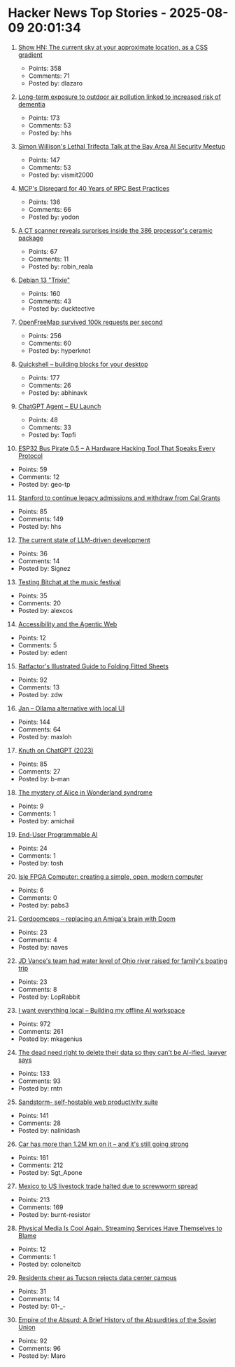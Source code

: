 # Hacker News Top Stories - 2025-08-09 20:01:34

1. [Show HN: The current sky at your approximate location, as a CSS gradient](https://sky.dlazaro.ca)
   - Points: 358
   - Comments: 71
   - Posted by: dlazaro

2. [Long-term exposure to outdoor air pollution linked to increased risk of dementia](https://www.cam.ac.uk/research/news/long-term-exposure-to-outdoor-air-pollution-linked-to-increased-risk-of-dementia)
   - Points: 173
   - Comments: 53
   - Posted by: hhs

3. [Simon Willison's Lethal Trifecta Talk at the Bay Area AI Security Meetup](https://simonwillison.net/2025/Aug/9/bay-area-ai/)
   - Points: 147
   - Comments: 53
   - Posted by: vismit2000

4. [MCP's Disregard for 40 Years of RPC Best Practices](https://julsimon.medium.com/why-mcps-disregard-for-40-years-of-rpc-best-practices-will-burn-enterprises-8ef85ce5bc9b)
   - Points: 136
   - Comments: 66
   - Posted by: yodon

5. [A CT scanner reveals surprises inside the 386 processor's ceramic package](https://www.righto.com/2025/08/intel-386-package-ct-scan.html)
   - Points: 67
   - Comments: 11
   - Posted by: robin_reala

6. [Debian 13 "Trixie"](https://www.debian.org/News/2025/20250809)
   - Points: 160
   - Comments: 43
   - Posted by: ducktective

7. [OpenFreeMap survived 100k requests per second](https://blog.hyperknot.com/p/openfreemap-survived-100000-requests)
   - Points: 256
   - Comments: 60
   - Posted by: hyperknot

8. [Quickshell – building blocks for your desktop](https://quickshell.org/)
   - Points: 177
   - Comments: 26
   - Posted by: abhinavk

9. [ChatGPT Agent – EU Launch](https://help.openai.com/en/articles/11752874-chatgpt-agent)
   - Points: 48
   - Comments: 33
   - Posted by: Topfi

10. [ESP32 Bus Pirate 0.5 – A Hardware Hacking Tool That Speaks Every Protocol](https://github.com/geo-tp/ESP32-Bus-Pirate)
   - Points: 59
   - Comments: 12
   - Posted by: geo-tp

11. [Stanford to continue legacy admissions and withdraw from Cal Grants](https://www.forbes.com/sites/michaeltnietzel/2025/08/08/stanford-to-continue-legacy-admissions-and-withdraw-from-cal-grants/)
   - Points: 85
   - Comments: 149
   - Posted by: hhs

12. [The current state of LLM-driven development](http://blog.tolki.dev/posts/2025/08-07-llms/)
   - Points: 36
   - Comments: 14
   - Posted by: Signez

13. [Testing Bitchat at the music festival](https://primal.net/saunter/testing-bitchat-at-the-music-festival)
   - Points: 35
   - Comments: 20
   - Posted by: alexcos

14. [Accessibility and the Agentic Web](https://tetralogical.com/blog/2025/08/08/accessibility-and-the-agentic-web/)
   - Points: 12
   - Comments: 5
   - Posted by: edent

15. [Ratfactor's Illustrated Guide to Folding Fitted Sheets](https://ratfactor.com/cards/fitted-sheets)
   - Points: 92
   - Comments: 13
   - Posted by: zdw

16. [Jan – Ollama alternative with local UI](https://github.com/menloresearch/jan)
   - Points: 144
   - Comments: 64
   - Posted by: maxloh

17. [Knuth on ChatGPT (2023)](https://cs.stanford.edu/~knuth/chatGPT20.txt)
   - Points: 85
   - Comments: 27
   - Posted by: b-man

18. [The mystery of Alice in Wonderland syndrome](https://www.bbc.com/future/article/20230313-the-mystery-of-alice-in-wonderland-syndrome)
   - Points: 9
   - Comments: 1
   - Posted by: amichail

19. [End-User Programmable AI](https://queue.acm.org/detail.cfm?id=3746223)
   - Points: 24
   - Comments: 1
   - Posted by: tosh

20. [Isle FPGA Computer: creating a simple, open, modern computer](https://projectf.io/isle/fpga-computer.html)
   - Points: 6
   - Comments: 0
   - Posted by: pabs3

21. [Cordoomceps – replacing an Amiga's brain with Doom](https://mjg59.dreamwidth.org/73001.html)
   - Points: 23
   - Comments: 4
   - Posted by: naves

22. [JD Vance's team had water level of Ohio river raised for family's boating trip](https://www.theguardian.com/us-news/2025/aug/06/jd-vance-ohio-lake-water-levels)
   - Points: 23
   - Comments: 8
   - Posted by: LopRabbit

23. [I want everything local – Building my offline AI workspace](https://instavm.io/blog/building-my-offline-ai-workspace)
   - Points: 972
   - Comments: 261
   - Posted by: mkagenius

24. [The dead need right to delete their data so they can't be AI-ified, lawyer says](https://www.theregister.com/2025/08/09/dead_need_ai_data_delete_right/)
   - Points: 133
   - Comments: 93
   - Posted by: rntn

25. [Sandstorm- self-hostable web productivity suite](https://sandstorm.org/)
   - Points: 141
   - Comments: 28
   - Posted by: nalinidash

26. [Car has more than 1.2M km on it – and it's still going strong](https://www.cbc.ca/news/canada/nova-scotia/1985-toyota-tercel-high-mileage-1.7597168)
   - Points: 161
   - Comments: 212
   - Posted by: Sgt_Apone

27. [Mexico to US livestock trade halted due to screwworm spread](https://www.usda.gov/about-usda/news/press-releases/2025/07/09/secretary-rollins-takes-decisive-action-and-shuts-down-us-southern-border-ports-livestock-trade-due)
   - Points: 213
   - Comments: 169
   - Posted by: burnt-resistor

28. [Physical Media Is Cool Again. Streaming Services Have Themselves to Blame](https://www.rollingstone.com/culture/culture-features/physical-media-collectors-trend-viral-streamers-1235387314/)
   - Points: 12
   - Comments: 1
   - Posted by: coloneltcb

29. [Residents cheer as Tucson rejects data center campus](https://www.datacenterdynamics.com/en/news/residents-cheer-as-tucson-rejects-amazons-massive-project-blue-data-center-campus-in-arizona/)
   - Points: 31
   - Comments: 14
   - Posted by: 01-_-

30. [Empire of the Absurd: A Brief History of the Absurdities of the Soviet Union](https://laurivahtre.ee/empire-of-the-absurd/)
   - Points: 92
   - Comments: 96
   - Posted by: Maro

